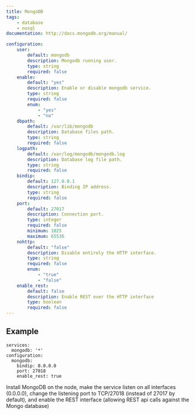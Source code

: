 ```yaml
---
title: MongoDB
tags:
    - database
    - nosql
documentation: http://docs.mongodb.org/manual/

configuration: 
    user:
        default: mongodb
        description: Mongodb running user.
        type: string
        required: false
    enable:
        default: "yes"
        description: Enable or disable mongodb service.
        type: string
        required: false
        enum:
            - "yes"
            - "no"
    dbpath:
        default: /var/lib/mongodb
        description: Database files path.
        type: string
        required: false
    logpath:
        default: /var/log/mongodb/mongodb.log
        description: Database log file path.
        type: string
        required: false
    bindip:
        default: 127.0.0.1
        description: Binding IP address.
        type: string
        required: false
    port:
        default: 27017
        description: Connection port.
        type: integer
        required: false
        minimum: 1025
        maximum: 65536
    nohttp:
        default: "false"
        description: Disable entirely the HTTP interface.
        type: string
        required: false
        enum:
            - "true"
            - "false"
    enable_rest:
        default: false
        description: Enable REST over the HTTP interface
        type: boolean
        required: false
---
```


## Example

    services:
      mongodb: '*'
    configuration:
      mongodb:
        bindip: 0.0.0.0
        port: 27018
        enable_rest: true

Install MongoDB on the node, make the service listen on all interfaces (0.0.0.0), change the listening port to TCP/27018 (instead of 27017 by default), and enable the REST interface (allowing REST api calls against the Mongo database)